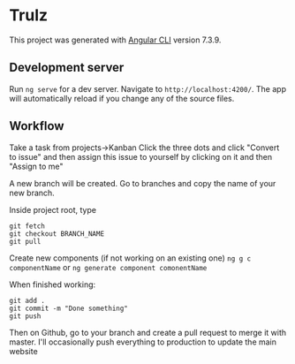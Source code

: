 # Trulz

This project was generated with [Angular CLI](https://github.com/angular/angular-cli) version 7.3.9.

## Development server

Run `ng serve` for a dev server. Navigate to `http://localhost:4200/`. The app will automatically reload if you change any of the source files.

## Workflow

Take a task from projects->Kanban
Click the three dots and click "Convert to issue" and then assign this issue to yourself by clicking on it and then "Assign to me"

A new branch will be created. Go to branches and copy the name of your new branch.

Inside project root, type
```
git fetch
git checkout BRANCH_NAME
git pull
```


Create new components (if not working on an existing one)
`ng g c componentName`
or 
`ng generate component comonentName`



When finished working:
```
git add .
git commit -m "Done something"
git push
```

Then on Github, go to your branch and create a pull request to merge it with master. I'll occasionally  push everything to production to update the main website


